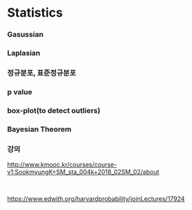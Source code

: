 # Statistics



### Gasussian



### Laplasian



### 정규분포, 표준정규분포



### p value



### box-plot(to detect outliers)



### Bayesian Theorem



### 강의

http://www.kmooc.kr/courses/course-v1:SookmyungK+SM_sta_004k+2018_02SM_02/about

</br>

https://www.edwith.org/harvardprobability/joinLectures/17924









